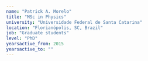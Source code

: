 ```yaml
---
name: "Patrick A. Morelo"
title: "MSc in Physics"
university: "Universidade Federal de Santa Catarina"
location: "Florianópolis, SC, Brazil"
job: "Graduate students"
level: "PhD"
yearsactive_from: 2015
yearsactive_to: ""
---
```

